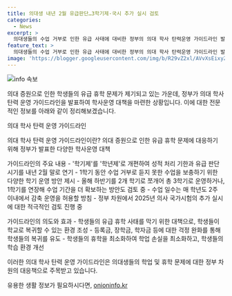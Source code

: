 ```yaml
---
title: 의대생 내년 2월 유급판단…3학기제·국시 추가 실시 검토
categories:
  - News
excerpt: >
  의대생들의 수업 거부로 인한 유급 사태에 대비한 정부의 의대 학사 탄력운영 가이드라인 발표에 대한 반응이 주목된다. 가이드라인은 학기제를 학년제로 개편하고, 수업 기간 확대 등 다양한 조치를 포함하고 있다. 이를 통해 의대생들이 복귀하면 유급 걱정 없이 학업을 이어갈 수 있도록 지원하고자 한다. 하지만 의대생들의 실질적인 돌아오는지, 학습량 부담 등 문제에 대한 해결책은 미지수다. 또한, 2025년 의사 국가시험 추가 실시 등에 대한 검토도 진행 중이다.
feature_text: >
  의대생들의 수업 거부로 인한 유급 사태에 대비한 정부의 의대 학사 탄력운영 가이드라인 발표에 대한 반응이 주목된다. 가이드라인은 학기제를 학년제로 개편하고, 수업 기간 확대 등 다양한 조치를 포함하고 있다. 이를 통해 의대생들이 복귀하면 유급 걱정 없이 학업을 이어갈 수 있도록 지원하고자 한다. 하지만 의대생들의 실질적인 돌아오는지, 학습량 부담 등 문제에 대한 해결책은 미지수다. 또한, 2025년 의사 국가시험 추가 실시 등에 대한 검토도 진행 중이다.
image: 'https://blogger.googleusercontent.com/img/b/R29vZ2xl/AVvXsEixyZcFfHzMRdzZMjFBmAUKJYCLCGyLL1o632UiGVXcaFdKo_bkvkuCioo0uUKlGfBVcT3P84aROyZIXSBEx3Aw5nCQ3pTgDom1WDC4m8eifvWiAmWEEVb4x6G_l8C0QH225ldMjyaFvpxGEBGNO37VmDTDMHGhJPq73UglMfDca1-0aw/s1600/blogspot.png'
---
```


<p><img src="https://blogger.googleusercontent.com/img/b/R29vZ2xl/AVvXsEixyZcFfHzMRdzZMjFBmAUKJYCLCGyLL1o632UiGVXcaFdKo_bkvkuCioo0uUKlGfBVcT3P84aROyZIXSBEx3Aw5nCQ3pTgDom1WDC4m8eifvWiAmWEEVb4x6G_l8C0QH225ldMjyaFvpxGEBGNO37VmDTDMHGhJPq73UglMfDca1-0aw/s1600/blogspot.png" alt="info 속보" /></p>

<p>의대 증원으로 인한 학생들의 유급 휴학 문제가 제기되고 있는 가운데, 정부가 의대 학사 탄력 운영 가이드라인을 발표하여 학사운영 대책을 마련한 상황입니다. 이에 대한 전문적인 정보를 아래와 같이 정리해보겠습니다.</p>

<p>의대 학사 탄력 운영 가이드라인</p>

<p>의대 학사 탄력 운영 가이드라인이란?
의대 증원으로 인한 유급 휴학 문제에 대응하기 위해 정부가 발표한 다양한 학사운영 대책</p>

<p>가이드라인의 주요 내용
- '학기제'를 '학년제'로 개편하여 성적 처리 기한과 유급 판단 시기를 내년 2월 말로 연기
- 1학기 동안 수업 거부로 듣지 못한 수업을 보충하기 위한 다양한 학기 운영 방안 제시
- 올해 하반기를 2개 학기로 쪼개어 총 3학기로 운영하거나, 1학기를 연장해 수업 기간을 더 확보하는 방안도 검토 중
- 수업 일수는 매 학년도 2주 이내에서 감축 운영을 허용할 방침
- 정부 차원에서 2025년 의사 국가시험의 추가 실시에 대한 적극적인 검토 진행 중</p>

<p>가이드라인의 의도와 효과
- 학생들의 유급 휴학 사태를 막기 위한 대책으로, 학생들이 학교로 복귀할 수 있는 환경 조성
- 등록금, 장학금, 학자금 등에 대한 걱정 완화를 통해 학생들의 복귀를 유도
- 학생들의 휴학을 최소화하여 학업 손실을 최소화하고, 학생들의 학습 환경 개선</p>

<p>이러한 의대 학사 탄력 운영 가이드라인은 의대생들의 학업 및 휴학 문제에 대한 정부 차원의 대응책으로 주목받고 있습니다.</p>
유용한 생활 정보가 필요하시다면, <a href="https://onioninfo.kr" rel="dofollow">onioninfo.kr</a>


